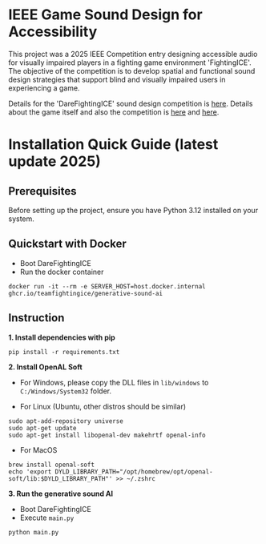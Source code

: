 # IEEE Game Sound Design for Accessibility

This project was a 2025 IEEE Competition entry designing accessible audio for visually impaired players in a fighting game environment 'FightingICE'. The objective of the competition is to develop spatial and functional sound design strategies that support blind and visually impaired users in experiencing a game.

Details for the 'DareFightingICE' sound design competition is [here](https://cog2025.inesc-id.pt/darefightingice-ai-competition/). Details about the game itself and also the competition is [here](https://github.com/TeamFightingICE/FightingICE/tree/master/DareFightingICE/Sound) and [here](https://www.ice.ci.ritsumei.ac.jp/~ftgaic/).

# Installation Quick Guide (latest update 2025)

## Prerequisites

Before setting up the project, ensure you have Python 3.12 installed on your system.

## Quickstart with Docker

- Boot DareFightingICE
- Run the docker container
```
docker run -it --rm -e SERVER_HOST=host.docker.internal ghcr.io/teamfightingice/generative-sound-ai
```

## Instruction

__1. Install dependencies with pip__
```
pip install -r requirements.txt
```

__2. Install OpenAL Soft__

- For Windows, please copy the DLL files in `lib/windows` to `C:/Windows/System32` folder.

- For Linux (Ubuntu, other distros should be similar)
```
sudo apt-add-repository universe
sudo apt-get update
sudo apt-get install libopenal-dev makehrtf openal-info
```

- For MacOS
```
brew install openal-soft
echo 'export DYLD_LIBRARY_PATH="/opt/homebrew/opt/openal-soft/lib:$DYLD_LIBRARY_PATH"' >> ~/.zshrc
```

__3. Run the generative sound AI__
- Boot DareFightingICE
- Execute `main.py`
```
python main.py
```
